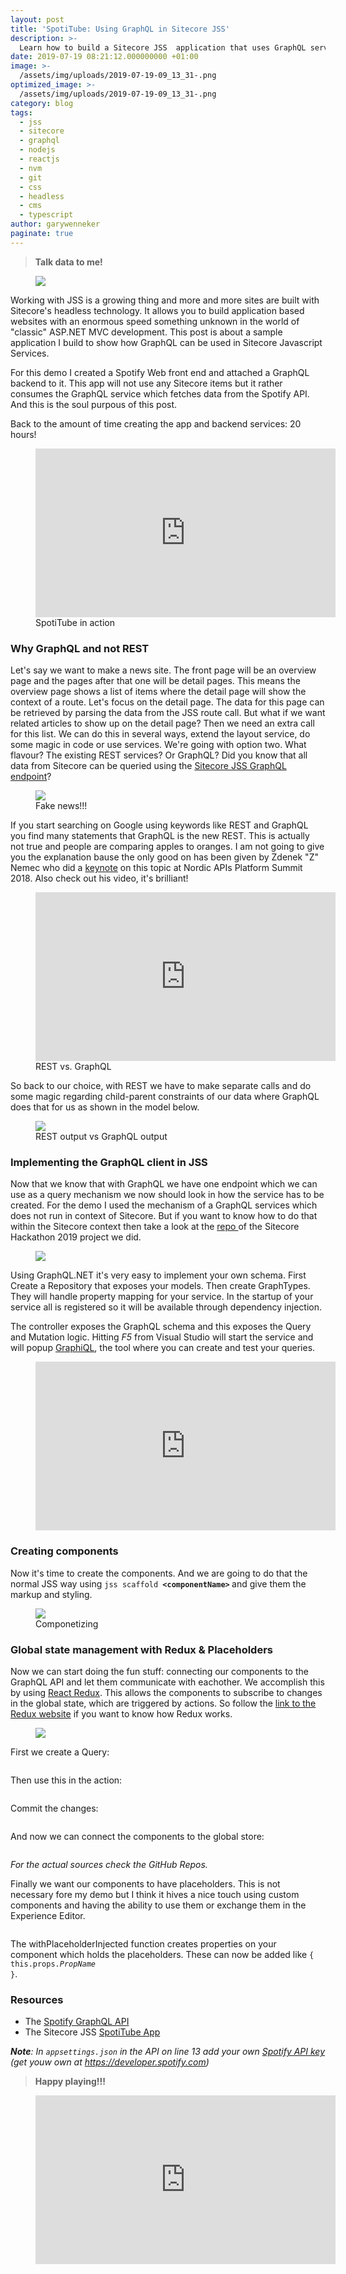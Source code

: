 ```yaml
---
layout: post
title: 'SpotiTube: Using GraphQL in Sitecore JSS'
description: >-
  Learn how to build a Sitecore JSS  application that uses GraphQL services.
date: 2019-07-19 08:21:12.000000000 +01:00
image: >-
  /assets/img/uploads/2019-07-19-09_13_31-.png
optimized_image: >-
  /assets/img/uploads/2019-07-19-09_13_31-.png
category: blog
tags:
  - jss
  - sitecore
  - graphql
  - nodejs
  - reactjs
  - nvm
  - git
  - css
  - headless
  - cms
  - typescript
author: garywenneker
paginate: true
---
```

<blockquote><strong>Talk data to me!</strong></blockquote><figure class="kg-image-card"><img src="/assets/img/uploads/2019/07/image-11.png" class="kg-image"></figure><p>Working with JSS is a growing thing and more and more sites are built with Sitecore's headless technology. It allows you to build application based websites with an enormous speed something unknown in the world of "classic" ASP.NET MVC development. This post is about a sample application I build to show how GraphQL can be used in Sitecore Javascript Services. </p><p>For this demo I created a Spotify Web front end and attached a GraphQL backend to it. This app will not use any Sitecore items but it rather consumes the GraphQL service which fetches data from the Spotify API. And this is the soul purpous of this post.</p><p>Back to the amount of time creating the app and backend services: 20 hours! </p><figure class="kg-embed-card"><iframe width="480" height="270" src="https://www.youtube.com/embed/Ms-z2iRbTXM?feature=oembed" frameborder="0" allow="accelerometer; autoplay; encrypted-media; gyroscope; picture-in-picture" allowfullscreen></iframe><figcaption>SpotiTube in action</figcaption></figure><h3 id="why-graphql-and-not-rest">Why GraphQL and not REST</h3><p>Let's say we want to make a news site. The front page will be an overview page and the pages after that one will be detail pages. This means the overview page shows a list of items where the detail page will show the context of a route. Let's focus on the detail page. The data for this page can be retrieved by parsing the data from the JSS route call. But what if we want related articles to show up on the detail page? Then we need an extra call for this list. We can do this in several ways, extend the layout service, do some magic in code or use services. We're going with option two. What flavour? The existing REST services? Or GraphQL? Did you know that all data from Sitecore can be queried using the <a href="https://jss.sitecore.com/docs/techniques/graphql/graphql-overview">Sitecore JSS GraphQL endpoint</a>?</p><figure class="kg-image-card"><img src="/assets/img/uploads/2019/07/image-5.png" class="kg-image"><figcaption>Fake news!!!</figcaption></figure><p>If you start searching on Google using keywords like REST and GraphQL you find many statements that GraphQL is the new REST. This is actually not true and people are comparing apples to oranges. I am not going to give you the explanation bause the only good on has been given by Zdenek "Z" Nemec who did a <a href="https://goodapi.co/blog/rest-vs-graphql">keynote</a> on this topic at Nordic APIs Platform Summit 2018. Also check out his video, it's brilliant!</p><figure class="kg-embed-card"><iframe width="480" height="270" src="https://www.youtube.com/embed/yLf0rIaRtRc?feature=oembed" frameborder="0" allow="accelerometer; autoplay; encrypted-media; gyroscope; picture-in-picture" allowfullscreen></iframe><figcaption>REST vs. GraphQL</figcaption></figure><p>So back to our choice, with REST we have to make separate calls and do some magic regarding child-parent constraints of our data where GraphQL does that for us as shown in the model below.</p><figure class="kg-image-card kg-width-wide"><img src="/assets/img/uploads/2019/07/image-2.png" class="kg-image"><figcaption>REST output vs GraphQL output</figcaption></figure><h3 id="implementing-the-graphql-client-in-jss">Implementing the GraphQL client in JSS</h3><p>Now that we know that with GraphQL we have one endpoint which we can use as a query mechanism we now should look in how the service has to be created. For the demo I used the mechanism of a GraphQL services which does not run in context of Sitecore. But if you want to know how to do that within the Sitecore context then take a look at the <a href="https://github.com/Sitecore-Hackathon/2019-Cheese-n-Frog">repo </a>of the Sitecore Hackathon 2019 project we did.</p><figure class="kg-image-card kg-width-full"><img src="/assets/img/uploads/2019/07/image-6.png" class="kg-image"></figure><p>Using GraphQL.NET it's very easy to implement your own schema. First Create a Repository that exposes your models. Then create GraphTypes. They will handle property mapping for your service. In the startup of your service all is registered so it will be available through dependency injection.</p><p>The controller exposes the GraphQL schema and this exposes the Query and Mutation logic. Hitting <em>F5</em> from Visual Studio will start the service and will popup <a href="https://github.com/graphql/graphiql">GraphiQL</a>, the tool where you can create and test your queries.</p><figure class="kg-embed-card"><iframe width="480" height="270" src="https://www.youtube.com/embed/1nPkS7bWF-Y?feature=oembed" frameborder="0" allow="accelerometer; autoplay; encrypted-media; gyroscope; picture-in-picture" allowfullscreen></iframe></figure><h3 id="creating-components">Creating components</h3><p>Now it's time to create the components. And we are going to do that the normal JSS way using <code>jss scaffold <strong>&lt;componentName&gt;</strong></code><strong> </strong>and give them the markup and styling.</p><figure class="kg-image-card kg-width-full"><img src="/assets/img/uploads/2019/07/image-9.png" class="kg-image"><figcaption>Componetizing&nbsp;</figcaption></figure><h3 id="global-state-management-with-redux-placeholders">Global state management with Redux &amp; Placeholders</h3><p>Now we can start doing the fun stuff: connecting our components to the GraphQL API and let them communicate with eachother. We accomplish this by using <a href="https://redux.js.org/">React Redux</a>. This allows the components to subscribe to changes in the global state, which are triggered by actions. So follow the <a href="https://redux.js.org/">link to the Redux website</a> if you want to know how Redux works.</p><figure class="kg-image-card"><img src="/assets/img/uploads/2019/07/image-12.png" class="kg-image"></figure><p>First we create a Query:</p><pre><code class="line-numbers language-javascript"><script type="text/plain">
//"3RGLhK1IP9jnYFH4BRFJBS"
export const GET_ARTIST_QUERY = gql`
    query artist($id: String!){
    artist(id: $id) {
            id
            name
            followers
            popularity
            images {
            height
            url
            width
            }
            relatedArtists {
                id
                name
                images {
                    url
                }
            }
            albums(limit: 50) {
                id
                name
                images {
                    height
                    width
                    url
                }
            }
        }
    }
`;
</script></code></pre><p>Then use this in the action:</p><pre><code class="line-numbers language-javascript"><script type="text/plain">
const getArtistData = (id: string) => {
    return function (dispatch, getState) {
        var variables = {id: id};
        return client.query({ query: GET_ARTIST_QUERY, variables: variables }).then(function (response) {
            dispatch(clearAlbum())
            dispatch(clearTracks())
            dispatch(success(response))
        }).catch(function (error) {
            //console.log(error)
        })
    }
}

const success = (ArtistData: any) => {
    return {
        type: TypeKeys.GET_Artist,
        payload: ArtistData,
        ArtistData
    }
}
</script></code></pre><p>Commit the changes:</p><pre><code class="line-numbers language-javascript"><script type="text/plain">
export const ArtistReducer = (state = initState, action: ActionTypes) => {

    switch (action.type) {

        case TypeKeys.GET_Artist:
            return {...state, ...action.payload.data.artist};

        default:
            return state;
    }
}
</script></code></pre><p>And now we can connect the components to the global store:</p><pre><code class="line-numbers language-javascript"><script type="text/plain">
// global state mapped to the component's properties
const mapStateToProps = (state) => {
  return {
    artist: {}
  }
}

// global actions mapped to the component's properties
const mapDispatchToProps = (dispatch) => {
  return {
    getArtist: (id: string) => dispatch(getArtistData(id)),
    getsearchSingleArtist: (query: string) => dispatch(getsearchSingleArtist(query))
  }
}

// connect them all
export default connect(mapStateToProps, mapDispatchToProps)(UIHeader);
</script></code></pre><p><em>For the actual sources check the GitHub Repos.</em></p><p>Finally we want our components to have placeholders. This is not necessary fore my demo but I think it hives a nice touch using custom components and having the ability to use them or exchange them in the Experience Editor.</p><pre><code class="line-numbers language-javascript"><script type="text/plain">

const mapStateToProps = (state) => {
  return {
    artist: state.artist,
    tracks: state.tracks,
    album: state.album,
    currentTrack: state.tracks.currentTrack,
  }
}
const mapDispatchToProps = (dispatch) => {
  return {

  }
}

const withPlaceholderInjected = withPlaceholder([
  {
    placeholder: 'jss-hero',
    prop: 'hero',
  },
  {
    placeholder: 'jss-albums',
    prop: 'albums',
  },
  {
    placeholder: 'jss-related-artists',
    prop: 'relatedArtists',
  },
  {
    placeholder: 'jss-tracklist',
    prop: 'tracklist',
  },
  {
    placeholder: 'jss-playlist',
    prop: 'playlist',
  }
])(UIContent);

const withPlaceholderAndSitecoreContext = withSitecoreContext()(
  withPlaceholderInjected
);

export default connect(mapStateToProps, mapDispatchToProps)(withPlaceholderAndSitecoreContext);
</script></code></pre><p>The withPlaceholderInjected function creates properties on your component which holds the placeholders. These can now be added like <code>{ this.props.<em>PropName </em>}</code>.</p><h3 id="resources">Resources</h3><ul><li>The <a href="https://github.com/GaryWenneker/spotify-graphql-api">Spotify GraphQL API</a></li><li>The Sitecore JSS <a href="https://github.com/GaryWenneker/spotitube">SpotiTube App</a></li></ul><p><em><strong>Note</strong>: In <code>appsettings.json</code> in the API on line 13 add your own <a href="https://developer.spotify.com/documentation/web-api/quick-start/">Spotify API key</a> (get youw own at <a href="https://developer.spotify.com/">https://developer.spotify.com</a>)</em></p><blockquote><strong>Happy playing!!!</strong></blockquote><figure class="kg-embed-card"><iframe width="480" height="270" src="https://www.youtube.com/embed/wiLIJcHyNkE?feature=oembed" frameborder="0" allow="accelerometer; autoplay; encrypted-media; gyroscope; picture-in-picture" allowfullscreen></iframe></figure>
